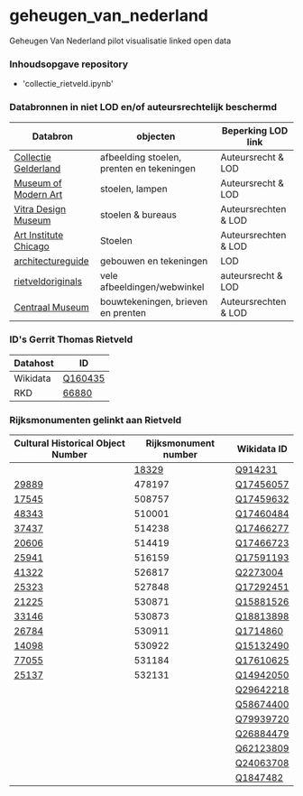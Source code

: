 # geheugen_van_nederland
Geheugen Van Nederland pilot visualisatie linked open data

### Inhoudsopgave repository

- 'collectie_rietveld.ipynb' 

### Databronnen in niet LOD en/of auteursrechtelijk beschermd
| Databron | objecten | Beperking LOD link |
| --- | --- | --- |
| [Collectie Gelderland](https://www.collectiegelderland.nl/zoeken?term=rietveld&page=1&filter=search_s_has_media-Ja) | afbeelding stoelen, prenten en tekeningen | Auteursrecht & LOD |
| [Museum of Modern Art](https://www.moma.org/artists/4922#works) | stoelen, lampen | Auteursrecht & LOD |
| [Vitra Design Museum](https://collectiononline.design-museum.de/#/de/person/10308?_k=5jvfvh) | stoelen & bureaus | Auteursrechten & LOD |
| [Art Institute Chicago](https://collectiononline.design-museum.de/#/de/person/10308?_k=5jvfvh) | Stoelen | Auteursrechten & LOD |
| [architectureguide](https://www.architectureguide.nl/project/list_projects_of_architect/arc_id/846) | gebouwen en tekeningen | LOD |
| [rietveldoriginals](https://rietveldoriginals.com/) | vele afbeeldingen/webwinkel | auteursrecht & LOD |
| [Centraal Museum](https://geheugen.delpher.nl/en/geheugen/results?query=rietveld&page=1&maxperpage=36&coll=ngvn) | bouwtekeningen, brieven en prenten | Auteursrechten & LOD |

### ID's Gerrit Thomas Rietveld

| Datahost | ID |
| --- | --- |
| Wikidata | [Q160435](https://www.wikidata.org/wiki/Q160435) |
| RKD | [66880](https://rkd.nl/nl/explore/artists/66880) |

### Rijksmonumenten gelinkt aan Rietveld

| Cultural Historical Object Number | Rijksmonument number | Wikidata ID | 
| -------             | --- | --- |
|   | [18329](https://monumentenregister.cultureelerfgoed.nl/monumenten/18329) | [Q914231](https://www.wikidata.org/wiki/Q914231)
| [29889](https://linkeddata.cultureelerfgoed.nl/cho-kennis/id/rijksmonument/29889) | 478197 | [Q17456057](http://www.wikidata.org/entity/Q17456057)|
| [17545](https://linkeddata.cultureelerfgoed.nl/cho-kennis/id/rijksmonument/17545) | 508757 | [Q17459632](http://www.wikidata.org/entity/Q17459632)|
| [48343](https://linkeddata.cultureelerfgoed.nl/cho-kennis/id/rijksmonument/48343) | 510001 | [Q17460484](http://www.wikidata.org/entity/Q17460484)|
| [37437](https://linkeddata.cultureelerfgoed.nl/cho-kennis/id/rijksmonument/37437) | 514238 | [Q17466277](http://www.wikidata.org/entity/Q17466277)|
| [20606](https://linkeddata.cultureelerfgoed.nl/cho-kennis/id/rijksmonument/20606) | 514419 | [Q17466723](http://www.wikidata.org/entity/Q17466723)|
| [25941](https://linkeddata.cultureelerfgoed.nl/cho-kennis/id/rijksmonument/25941) | 516159 | [Q17591193](http://www.wikidata.org/entity/Q17591193)|
| [41322](https://linkeddata.cultureelerfgoed.nl/cho-kennis/id/rijksmonument/41322) | 526817 | [Q2273004](http://www.wikidata.org/entity/Q2273004)|
| [25323](https://linkeddata.cultureelerfgoed.nl/cho-kennis/id/rijksmonument/25323) | 527848 | [Q17292451](http://www.wikidata.org/entity/Q17292451)|
| [21225](https://linkeddata.cultureelerfgoed.nl/cho-kennis/id/rijksmonument/21225) | 530871 | [Q15881526](http://www.wikidata.org/entity/Q15881526)|
| [33146](https://linkeddata.cultureelerfgoed.nl/cho-kennis/id/rijksmonument/33146) | 530873 | [Q18813898](http://www.wikidata.org/entity/Q18813898)|
| [26784](https://linkeddata.cultureelerfgoed.nl/cho-kennis/id/rijksmonument/26784) | 530911 | [Q1714860](http://www.wikidata.org/entity/Q1714860)|
| [14098](https://linkeddata.cultureelerfgoed.nl/cho-kennis/id/rijksmonument/14098) | 530922 | [Q15132490](http://www.wikidata.org/entity/Q15132490)|
| [77055](https://linkeddata.cultureelerfgoed.nl/cho-kennis/id/rijksmonument/77055) | 531184 | [Q17610625](http://www.wikidata.org/entity/Q17610625)|
| [25137](https://linkeddata.cultureelerfgoed.nl/cho-kennis/id/rijksmonument/25137) | 532131 | [Q14942050](http://www.wikidata.org/entity/Q14942050)|
|  |  | [Q29642218](https://www.wikidata.org/wiki/Q29642218) |
|  |  | [Q58674400](https://www.wikidata.org/wiki/Q58674400) |
|  |  | [Q79939720](https://www.wikidata.org/wiki/Q79939720) |
|  |  | [Q26884479](https://www.wikidata.org/wiki/Q26884479) |
|  |  | [Q62123809](https://www.wikidata.org/wiki/Q62123809) |
|  |  | [Q24063708](https://www.wikidata.org/wiki/Q24063708) |
|  |  | [Q1847482](https://www.wikidata.org/wiki/Q1847482) |






